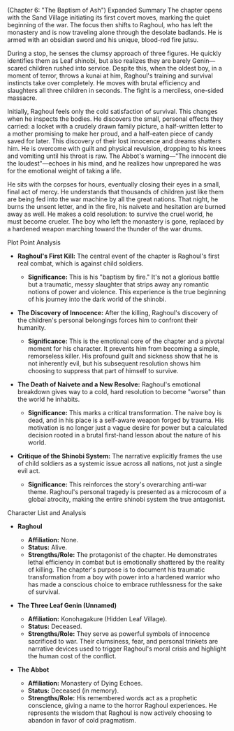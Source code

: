 (Chapter 6: "The Baptism of Ash")
Expanded Summary
The chapter opens with the Sand Village initiating its first covert moves, marking the quiet beginning of the war. The focus then shifts to Raghoul, who has left the monastery and is now traveling alone through the desolate badlands. He is armed with an obsidian sword and his unique, blood-red fire jutsu.

During a stop, he senses the clumsy approach of three figures. He quickly identifies them as Leaf shinobi, but also realizes they are barely Genin—scared children rushed into service. Despite this, when the oldest boy, in a moment of terror, throws a kunai at him, Raghoul's training and survival instincts take over completely. He moves with brutal efficiency and slaughters all three children in seconds. The fight is a merciless, one-sided massacre.

Initially, Raghoul feels only the cold satisfaction of survival. This changes when he inspects the bodies. He discovers the small, personal effects they carried: a locket with a crudely drawn family picture, a half-written letter to a mother promising to make her proud, and a half-eaten piece of candy saved for later. This discovery of their lost innocence and dreams shatters him. He is overcome with guilt and physical revulsion, dropping to his knees and vomiting until his throat is raw. The Abbot's warning—"The innocent die the loudest"—echoes in his mind, and he realizes how unprepared he was for the emotional weight of taking a life.

He sits with the corpses for hours, eventually closing their eyes in a small, final act of mercy. He understands that thousands of children just like them are being fed into the war machine by all the great nations. That night, he burns the unsent letter, and in the fire, his naivete and hesitation are burned away as well. He makes a cold resolution: to survive the cruel world, he must become crueler. The boy who left the monastery is gone, replaced by a hardened weapon marching toward the thunder of the war drums.

Plot Point Analysis
*   **Raghoul's First Kill:** The central event of the chapter is Raghoul's first real combat, which is against child soldiers.
    *   **Significance:** This is his "baptism by fire." It's not a glorious battle but a traumatic, messy slaughter that strips away any romantic notions of power and violence. This experience is the true beginning of his journey into the dark world of the shinobi.

*   **The Discovery of Innocence:** After the killing, Raghoul's discovery of the children's personal belongings forces him to confront their humanity.
    *   **Significance:** This is the emotional core of the chapter and a pivotal moment for his character. It prevents him from becoming a simple, remorseless killer. His profound guilt and sickness show that he is not inherently evil, but his subsequent resolution shows him choosing to suppress that part of himself to survive.

*   **The Death of Naivete and a New Resolve:** Raghoul's emotional breakdown gives way to a cold, hard resolution to become "worse" than the world he inhabits.
    *   **Significance:** This marks a critical transformation. The naive boy is dead, and in his place is a self-aware weapon forged by trauma. His motivation is no longer just a vague desire for power but a calculated decision rooted in a brutal first-hand lesson about the nature of his world.

*   **Critique of the Shinobi System:** The narrative explicitly frames the use of child soldiers as a systemic issue across all nations, not just a single evil act.
    *   **Significance:** This reinforces the story's overarching anti-war theme. Raghoul's personal tragedy is presented as a microcosm of a global atrocity, making the entire shinobi system the true antagonist.

Character List and Analysis
*   **Raghoul**
    *   **Affiliation:** None.
    *   **Status:** Alive.
    *   **Strengths/Role:** The protagonist of the chapter. He demonstrates lethal efficiency in combat but is emotionally shattered by the reality of killing. The chapter's purpose is to document his traumatic transformation from a boy with power into a hardened warrior who has made a conscious choice to embrace ruthlessness for the sake of survival.

*   **The Three Leaf Genin (Unnamed)**
    *   **Affiliation:** Konohagakure (Hidden Leaf Village).
    *   **Status:** Deceased.
    *   **Strengths/Role:** They serve as powerful symbols of innocence sacrificed to war. Their clumsiness, fear, and personal trinkets are narrative devices used to trigger Raghoul's moral crisis and highlight the human cost of the conflict.

*   **The Abbot**
    *   **Affiliation:** Monastery of Dying Echoes.
    *   **Status:** Deceased (in memory).
    *   **Strengths/Role:** His remembered words act as a prophetic conscience, giving a name to the horror Raghoul experiences. He represents the wisdom that Raghoul is now actively choosing to abandon in favor of cold pragmatism.